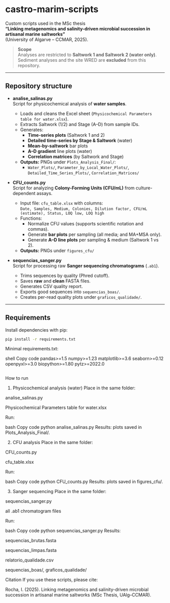 # castro-marim-scripts

Custom scripts used in the MSc thesis  
**“Linking metagenomics and salinity-driven microbial succession in artisanal marine saltworks”**  
(University of Algarve – CCMAR, 2025).

> **Scope**  
> Analyses are restricted to **Saltwork 1 and Saltwork 2 (water only)**.  
> Sediment analyses and the site WRED are **excluded** from this repository.

---

## Repository structure

- **analise_salinas.py**  
  Script for physicochemical analysis of **water samples**.  
  - Loads and cleans the Excel sheet (`Physicochemical Parameters table for water.xlsx`).  
  - Extracts Saltwork (1/2) and Stage (A–D) from sample IDs.  
  - Generates:
    - **Time-series plots** (Saltwork 1 and 2)  
    - **Detailed time-series by Stage & Saltwork** (water)  
    - **Mean-by-saltwork** bar plots  
    - **A–D gradient** line plots (water)  
    - **Correlation matrices** (by Saltwork and Stage)  
  - **Outputs:** PNGs under `Plots_Analysis_Final/`:
    - `Water_Plots/`, `Parameter_by_Local_Water_Plots/`,  
      `Detailed_Time_Series_Plots/`, `Correlation_Matrices/`

- **CFU_counts.py**  
  Script for analyzing **Colony-Forming Units (CFU/mL)** from culture-dependent assays.  
  - Input file: `cfu_table.xlsx` with columns:  
    `Date, Samples, Medium, Colonies, Dilution factor, CFU/mL (estimate), Status, LOQ low, LOQ high`  
  - Functions:
    - Normalize CFU values (supports scientific notation and commas).  
    - Generate **bar plots** per sampling (all media; and MA+MSA only).  
    - Generate **A–D line plots** per sampling & medium (Saltwork 1 vs 2).  
  - **Outputs:** PNGs under `figures_cfu/`

- **sequencias_sanger.py**  
  Script for processing raw **Sanger sequencing chromatograms** (`.ab1`).  
  - Trims sequences by quality (Phred cutoff).  
  - Saves **raw** and **clean** FASTA files.  
  - Generates CSV quality report.  
  - Exports good sequences into `sequencias_boas/`.  
  - Creates per-read quality plots under `graficos_qualidade/`.

---

## Requirements

Install dependencies with pip:

```bash
pip install -r requirements.txt

```
Minimal requirements.txt:

shell
Copy code
pandas>=1.5
numpy>=1.23
matplotlib>=3.6
seaborn>=0.12
openpyxl>=3.0
biopython>=1.80
pytz>=2022.0


```
```
How to run
1) Physicochemical analysis (water)
Place in the same folder:

analise_salinas.py

Physicochemical Parameters table for water.xlsx

Run:

bash
Copy code
python analise_salinas.py
Results: plots saved in Plots_Analysis_Final/.

2) CFU analysis
Place in the same folder:

CFU_counts.py

cfu_table.xlsx

Run:

bash
Copy code
python CFU_counts.py
Results: plots saved in figures_cfu/.

3) Sanger sequencing
Place in the same folder:

sequencias_sanger.py

all .ab1 chromatogram files

Run:

bash
Copy code
python sequencias_sanger.py
Results:

sequencias_brutas.fasta

sequencias_limpas.fasta

relatorio_qualidade.csv

sequencias_boas/, graficos_qualidade/


Citation
If you use these scripts, please cite:

Rocha, I. (2025). Linking metagenomics and salinity-driven microbial succession in artisanal marine saltworks (MSc Thesis, UAlg–CCMAR).

